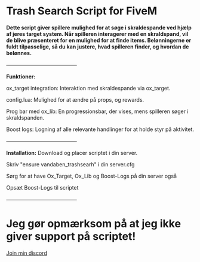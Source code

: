 # Trash Search Script for FiveM
**Dette script giver spillere mulighed for at søge i skraldespande ved hjælp af jeres target system. Når spilleren interagerer med en skraldspand, vil de blive præsenteret for en mulighed for at finde items. Belønningerne er fuldt tilpasselige, så du kan justere, hvad spilleren finder, og hvordan de belønnes.**

⎯⎯⎯⎯⎯⎯⎯⎯⎯⎯⎯⎯⎯⎯⎯⎯⎯⎯⎯⎯⎯⎯⎯⎯⎯⎯⎯

**Funktioner:**

ox_target integration: Interaktion med skraldespande via ox_target.

config.lua: Mulighed for at ændre på props, og rewards.

Prog bar med ox_lib: En progressionsbar, der vises, mens spilleren søger i skraldspanden.

Boost logs: Logning af alle relevante handlinger for at holde styr på aktivitet.

⎯⎯⎯⎯⎯⎯⎯⎯⎯⎯⎯⎯⎯⎯⎯⎯⎯⎯⎯⎯⎯⎯⎯⎯⎯⎯⎯

**Installation:**
Download og placer scriptet i din server.

Skriv "ensure vandaben_trashsearh" i din server.cfg

Sørg for at have Ox_Target, Ox_Lib og Boost-Logs på din server også

Opsæt Boost-Logs til scriptet

⎯⎯⎯⎯⎯⎯⎯⎯⎯⎯⎯⎯⎯⎯⎯⎯⎯⎯⎯⎯⎯⎯⎯⎯⎯⎯⎯

# Jeg gør opmærksom på at jeg ikke giver support på scriptet!
[Join min discord](https://www.discord.gg/r72nuKsPDw)
